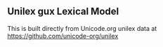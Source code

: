 Unilex gux Lexical Model
----------------------

This is built directly from Unicode.org unilex data at
https://github.com/unicode-org/unilex
